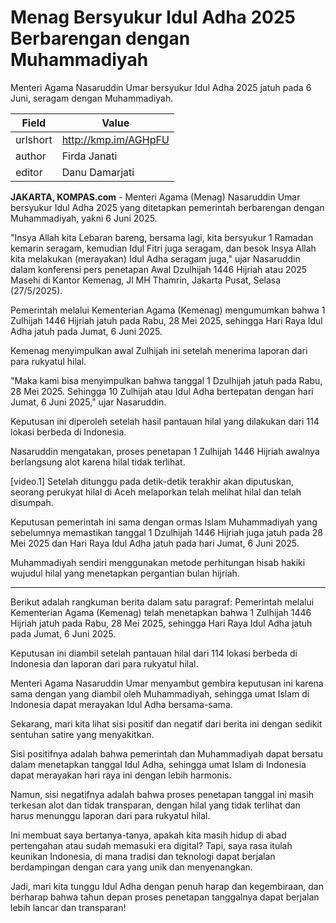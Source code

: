 # Menag Bersyukur Idul Adha 2025 Berbarengan dengan Muhammadiyah

Menteri Agama Nasaruddin Umar bersyukur Idul Adha 2025 jatuh pada 6 Juni, seragam dengan Muhammadiyah.

| Field       | Value                                                       |
|-------------|-------------------------------------------------------------|
| urlshort    | http://kmp.im/AGHpFU |
| author      | Firda Janati |
| editor      | Danu Damarjati  |

**JAKARTA, KOMPAS.com** - Menteri Agama (Menag) Nasaruddin Umar bersyukur Idul Adha 2025 yang ditetapkan pemerintah berbarengan dengan Muhammadiyah, yakni 6 Juni 2025.

\"Insya Allah kita Lebaran bareng, bersama lagi, kita bersyukur 1 Ramadan kemarin seragam, kemudian Idul Fitri juga seragam, dan besok Insya Allah kita melakukan (merayakan) Idul Adha seragam juga,\" ujar Nasaruddin dalam konferensi pers penetapan Awal Dzulhijah 1446 Hijriah atau 2025 Masehi di Kantor Kemenag, Jl MH Thamrin, Jakarta Pusat, Selasa (27/5/2025).

Pemerintah melalui Kementerian Agama (Kemenag) mengumumkan bahwa 1 Zulhijah 1446 Hijriah jatuh pada Rabu, 28 Mei 2025, sehingga Hari Raya Idul Adha jatuh pada Jumat, 6 Juni 2025.

Kemenag menyimpulkan awal Zulhijah ini setelah menerima laporan dari para rukyatul hilal.

\"Maka kami bisa menyimpulkan bahwa tanggal 1 Dzulhijah jatuh pada Rabu, 28 Mei 2025. Sehingga 10 Zulhijah atau Idul Adha bertepatan dengan hari Jumat, 6 Juni 2025,\" ujar Nasaruddin.

Keputusan ini diperoleh setelah hasil pantauan hilal yang dilakukan dari 114 lokasi berbeda di Indonesia.

Nasaruddin mengatakan, proses penetapan 1 Zulhijah 1446 Hijriah awalnya berlangsung alot karena hilal tidak terlihat.

\[video.1\] Setelah ditunggu pada detik-detik terakhir akan diputuskan, seorang perukyat hilal di Aceh melaporkan telah melihat hilal dan telah disumpah.

Keputusan pemerintah ini sama dengan ormas Islam Muhammadiyah yang sebelumnya memastikan tanggal 1 Dzulhijah 1446 Hijriah juga jatuh pada 28 Mei 2025 dan Hari Raya Idul Adha jatuh pada hari Jumat, 6 Juni 2025.

Muhammadiyah sendiri menggunakan metode perhitungan hisab hakiki wujudul hilal yang menetapkan pergantian bulan hijriah.

---
Berikut adalah rangkuman berita dalam satu paragraf: Pemerintah melalui Kementerian Agama (Kemenag) telah menetapkan bahwa 1 Zulhijah 1446 Hijriah jatuh pada Rabu, 28 Mei 2025, sehingga Hari Raya Idul Adha jatuh pada Jumat, 6 Juni 2025.

 Keputusan ini diambil setelah pantauan hilal dari 114 lokasi berbeda di Indonesia dan laporan dari para rukyatul hilal.

 Menteri Agama Nasaruddin Umar menyambut gembira keputusan ini karena sama dengan yang diambil oleh Muhammadiyah, sehingga umat Islam di Indonesia dapat merayakan Idul Adha bersama-sama.



Sekarang, mari kita lihat sisi positif dan negatif dari berita ini dengan sedikit sentuhan satire yang menyakitkan.

 Sisi positifnya adalah bahwa pemerintah dan Muhammadiyah dapat bersatu dalam menetapkan tanggal Idul Adha, sehingga umat Islam di Indonesia dapat merayakan hari raya ini dengan lebih harmonis.

 Namun, sisi negatifnya adalah bahwa proses penetapan tanggal ini masih terkesan alot dan tidak transparan, dengan hilal yang tidak terlihat dan harus menunggu laporan dari para rukyatul hilal.

 Ini membuat saya bertanya-tanya, apakah kita masih hidup di abad pertengahan atau sudah memasuki era digital? Tapi, saya rasa itulah keunikan Indonesia, di mana tradisi dan teknologi dapat berjalan berdampingan dengan cara yang unik dan menyenangkan.

 Jadi, mari kita tunggu Idul Adha dengan penuh harap dan kegembiraan, dan berharap bahwa tahun depan proses penetapan tanggalnya dapat berjalan lebih lancar dan transparan!
